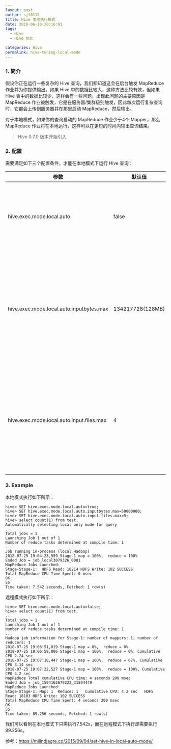 ```yaml
---
layout: post
author: sjf0115
title: Hive 本地执行模式
date: 2018-06-10 20:16:01
tags:
  - Hive
  - Hive 优化

categories: Hive
permalink: hive-tuning-local-mode
---
```


### 1. 简介

假设你正在运行一些复杂的 Hive 查询，我们都知道这会在后台触发 MapReduce 作业并为你提供输出。如果 Hive 中的数据比较大，这种方法比较有效，但如果　Hive 表中的数据比较少，这样会有一些问题。出现此问题的主要原因是 MapReduce 作业被触发，它是在服务器/集群级别触发，因此每次运行复杂查询时，它都会上传到服务器并在那里启动 MapReduce，然后输出。

对于本地模式，如果你的查询启动的 MapReduce 作业少于4个 Mapper，那么 MapReduce 作业将在本地运行，这样可以在更短的时间内输出查询结果。

> Hive 0.7.0 版本开始引入

### 2. 配置

需要满足如下三个配置条件，才能在本地模式下运行 Hive 查询：

参数|默认值|描述
---|---|---
hive.exec.mode.local.auto|false|让Hive确定是否自动启动本地模式运行
hive.exec.mode.local.auto.inputbytes.max|134217728(128MB)|当第一个参数为true时，输入字节小于此值时才能启动本地模式
hive.exec.mode.local.auto.input.files.max|4|当一个参数为true时，任务个数小于此值时才能启动本地模式

### 3. Example

本地模式执行如下所示：
```
hive> SET hive.exec.mode.local.auto=true;
hive> SET hive.exec.mode.local.auto.inputbytes.max=50000000;
hive> SET hive.exec.mode.local.auto.input.files.max=5;
hive> select count(1) from test;
Automatically selecting local only mode for query
...
Total jobs = 1
Launching Job 1 out of 1
Number of reduce tasks determined at compile time: 1
...
Job running in-process (local Hadoop)
2018-07-25 19:04:23,559 Stage-1 map = 100%,  reduce = 100%
Ended Job = job_local3079326_0001
MapReduce Jobs Launched:
Stage-Stage-1:  HDFS Read: 18214 HDFS Write: 102 SUCCESS
Total MapReduce CPU Time Spent: 0 msec
OK
55
Time taken: 7.542 seconds, Fetched: 1 row(s)
```
远程模式执行如下所示：
```
hive> SET hive.exec.mode.local.auto=false;
hive> select count(1) from test;
...
Total jobs = 1
Launching Job 1 out of 1
Number of reduce tasks determined at compile time: 1
...
Hadoop job information for Stage-1: number of mappers: 1; number of reducers: 1
2018-07-25 19:06:51,819 Stage-1 map = 0%,  reduce = 0%
2018-07-25 19:06:58,006 Stage-1 map = 100%,  reduce = 0%, Cumulative CPU 2.24 sec
2018-07-25 19:07:18,447 Stage-1 map = 100%,  reduce = 67%, Cumulative CPU 3.14 sec
2018-07-25 19:07:22,527 Stage-1 map = 100%,  reduce = 100%, Cumulative CPU 4.2 sec
MapReduce Total cumulative CPU time: 4 seconds 200 msec
Ended Job = job_1504162679223_31594449
MapReduce Jobs Launched:
Stage-Stage-1: Map: 1  Reduce: 1   Cumulative CPU: 4.2 sec   HDFS Read: 18103 HDFS Write: 102 SUCCESS
Total MapReduce CPU Time Spent: 4 seconds 200 msec
OK
55
Time taken: 89.256 seconds, Fetched: 1 row(s)
```
我们可以看到在本地模式下只需执行7.542s，而在远程模式下执行却需要执行89.256s。


参考：https://milindjagre.co/2015/09/04/set-hive-in-local-auto-mode/
